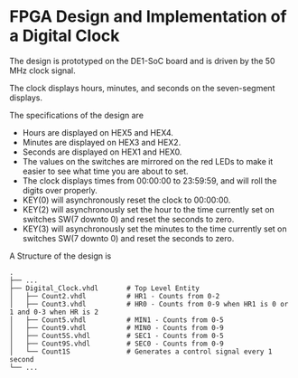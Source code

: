 # FPGA Design and Implementation of a Digital Clock

The design is prototyped on the DE1-SoC board and is driven by the 50 MHz clock signal. 

The clock displays hours, minutes, and seconds on the seven-segment displays.

The specifications of the design are
*  Hours are displayed on HEX5 and HEX4.
*  Minutes are displayed on HEX3 and HEX2.
*  Seconds are displayed on HEX1 and HEX0.
*  The values on the switches are mirrored on the red LEDs to make it easier to see what time you are about to set.
*  The clock displays times from 00:00:00 to 23:59:59, and will roll the digits over properly.
*  KEY(0) will asynchronously reset the clock to 00:00:00.
*  KEY(2) will asynchronously set the hour to the time currently set on switches SW(7 downto 0) and reset the seconds to zero.
*  KEY(3) will asynchronously set the minutes to the time currently set on switches SW(7 downto 0) and reset the seconds to zero.

A Structure of the design is

    .
    ├── ...
    ├── Digital_Clock.vhdl       # Top Level Entity
    │   ├── Count2.vhdl          # HR1 - Counts from 0-2 
    │   ├── Count3.vhdl          # HR0 - Counts from 0-9 when HR1 is 0 or 1 and 0-3 when HR is 2 
    │   ├── Count5.vhdl          # MIN1 - Counts from 0-5 
    │   ├── Count9.vhdl          # MIN0 - Counts from 0-9 
    │   ├── Count5S.vhdl         # SEC1 - Counts from 0-5 
    │   ├── Count9S.vhdl         # SEC0 - Counts from 0-9 
    │   └── Count1S              # Generates a control signal every 1 second
    └── ...
